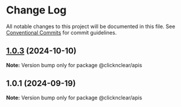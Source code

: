 # Change Log

All notable changes to this project will be documented in this file.
See [Conventional Commits](https://conventionalcommits.org) for commit guidelines.

## [1.0.3](https://github.com/ClicknClear/Public-Resources/compare/@clicknclear/apis@1.0.3-gb.0...@clicknclear/apis@1.0.3) (2024-10-10)

**Note:** Version bump only for package @clicknclear/apis





## 1.0.1 (2024-09-19)

**Note:** Version bump only for package @clicknclear/apis
